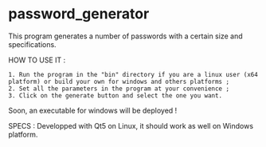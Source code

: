 # password_generator
This program generates a number of passwords with a certain size and specifications.

HOW TO USE IT :

    1. Run the program in the "bin" directory if you are a linux user (x64 platform) or build your own for windows and others platforms ;
    2. Set all the parameters in the program at your convenience ;
    3. Click on the generate button and select the one you want.
 
 Soon, an executable for windows will be deployed !
 
 SPECS : 
    Developped with Qt5 on Linux, it should work as well on Windows platform.
